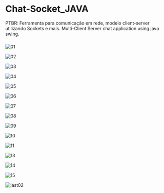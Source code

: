 # Chat-Socket_JAVA
PTBR: Ferramenta para comunicação em rede, modelo client-server utilizando Sockets e mais. 
 Multi-Client Server chat application using java swing.
 #####
![01](https://user-images.githubusercontent.com/39541339/40868170-c57efdf6-65e0-11e8-8050-b49cd7b24898.png)

![02](https://user-images.githubusercontent.com/39541339/40868213-33954732-65e1-11e8-96b8-83a961d18d34.png)


![03](https://user-images.githubusercontent.com/39541339/40868218-3af59900-65e1-11e8-9a40-23c7fa723770.png)

![04](https://user-images.githubusercontent.com/39541339/40868220-41bfadb6-65e1-11e8-9734-b43b22bf1bea.png)


![05](https://user-images.githubusercontent.com/39541339/40868223-4747b896-65e1-11e8-917d-fe3f8b6f350e.png)


![06](https://user-images.githubusercontent.com/39541339/40868227-4e1b9098-65e1-11e8-86b4-0fb367043881.png)


![07](https://user-images.githubusercontent.com/39541339/40868232-574f3af2-65e1-11e8-9364-941f73623df5.png)

![08](https://user-images.githubusercontent.com/39541339/40868236-6097c822-65e1-11e8-8e3e-2f5d7883320d.png)

![09](https://user-images.githubusercontent.com/39541339/40868237-60c13ba8-65e1-11e8-8b46-f06cf0b253e8.png)

![10](https://user-images.githubusercontent.com/39541339/40868238-60e473ca-65e1-11e8-879c-e59707401900.png)

![11](https://user-images.githubusercontent.com/39541339/40868239-6107bd1c-65e1-11e8-8351-d1badda52927.png)

![13](https://user-images.githubusercontent.com/39541339/40868240-613689c6-65e1-11e8-8344-548ca8cb03cb.png)

![14](https://user-images.githubusercontent.com/39541339/40868241-6158ab28-65e1-11e8-8d48-0f67d857bea9.png)

![15](https://user-images.githubusercontent.com/39541339/40868243-617c0d70-65e1-11e8-8054-f80a61fb5567.png)



![last02](https://user-images.githubusercontent.com/39541339/40868245-61c5e4cc-65e1-11e8-891a-5ec69f3ec1e5.png)

